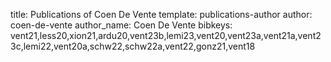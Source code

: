 title: Publications of Coen De Vente
template: publications-author
author: coen-de-vente
author_name: Coen De Vente
bibkeys: vent21,less20,xion21,ardu20,vent23b,lemi23,vent20,vent23a,vent21a,vent23c,lemi22,vent20a,schw22,schw22a,vent22,gonz21,vent18